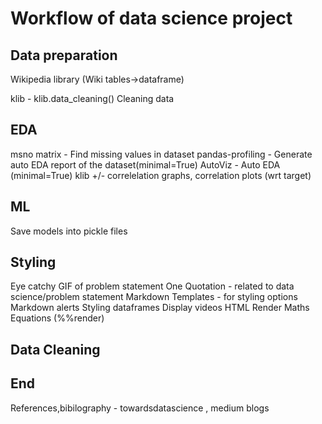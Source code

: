 # Workflow of data science project

## Data preparation

Wikipedia library (Wiki tables->dataframe)


klib - klib.data_cleaning() Cleaning data

## EDA

msno matrix - Find missing values in dataset
pandas-profiling - Generate auto EDA report of the dataset(minimal=True)
AutoViz - Auto EDA (minimal=True)
klib +/- correlelation graphs, correlation plots (wrt target)

## ML

Save models into pickle files

## Styling

Eye catchy GIF of problem statement
One Quotation - related to data science/problem statement
Markdown Templates - for styling options
Markdown alerts
Styling dataframes
Display videos HTML
Render Maths Equations (%%render)

## Data Cleaning

## End

References,bibilography - towardsdatascience , medium blogs
